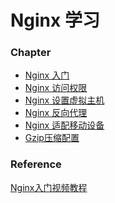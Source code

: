# Nginx 学习

### Chapter

- <a href="./20181225.md" target="_blank">Nginx 入门</a>
- <a href="./20181224.md" target="_blank">Nginx 访问权限</a>
- <a href="./20181226.md" target="_blank">Nginx 设置虚拟主机</a>
- <a href="./20181227.md" target="_blank">Nginx 反向代理</a>
- <a href="./20181228.md" target="_blank">Nginx 适配移动设备</a>
- <a href="./20181229.md" target="_blank">Gzip压缩配置</a>



### Reference

<a href="https://juejin.im/post/5bd7a6046fb9a05d2c43f8c7" target="_blank">Nginx入门视频教程</a>
